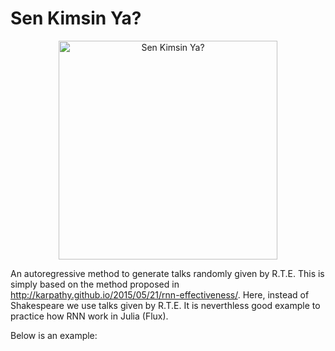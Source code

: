 # Sen Kimsin Ya?

<p align="center">
  <img src="https://user-images.githubusercontent.com/13106580/202840615-ebddc317-f510-4681-8923-8ef5a6e5f958.jpeg" width="350" title="Sen Kimsin Ya?">
</p>


An autoregressive method to generate talks randomly given by R.T.E. This is simply based on the method proposed in http://karpathy.github.io/2015/05/21/rnn-effectiveness/. Here, instead of Shakespeare we use talks given by R.T.E.  It is neverthless good example to practice how RNN work in Julia (Flux). 


Below is an example:

 
